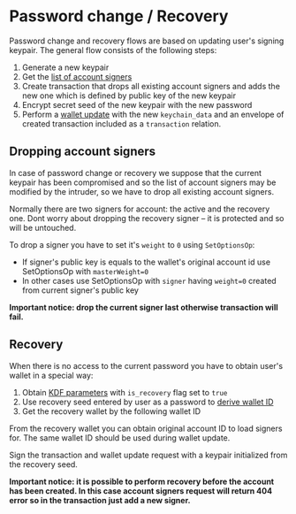 # Password change / Recovery

Password change and recovery flows are based on updating user's signing keypair.
The general flow consists of the following steps:

1. Generate a new keypair
2. Get the [list of account signers](https://tokend.gitlab.io/docs/#get-account-signers) 
3. Create transaction that drops all existing account signers and adds the new one which is defined by public key of the new keypair
4. Encrypt secret seed of the new keypair with the new password
5. Perform a [wallet update](https://tokend.gitlab.io/docs/#update-wallet) with the new `keychain_data` and an envelope of created transaction included as a `transaction` relation.

## Dropping account signers
In case of password change or recovery we suppose that the current keypair has been compromised and so the list of account signers may be modified by the intruder, so we have to drop all existing account signers.

Normally there are two signers for account: the active and the recovery one. Dont worry about dropping the recovery signer – it is protected and so will be untouched.

To drop a signer you have to set it's `weight` to `0` using `SetOptionsOp`:
 
* If signer's public key is equals to the wallet's original account id use SetOptionsOp with `masterWeight=0`
* In other cases use SetOptionsOp with `signer` having `weight=0` created from current signer's public key 

**Important notice: drop the current signer last otherwise transaction will fail.**

## Recovery
When there is no access to the current password you have to obtain user's wallet in a special way:

1. Obtain [KDF parameters](https://tokend.gitlab.io/docs/#get-kdf-params) with `is_recovery` flag set to `true`
2. Use recovery seed entered by user as a password to [derive wallet ID](https://tokend.gitlab.io/docs/#wallet-id-derivation)
3. Get the recovery wallet by the following wallet ID

From the recovery wallet you can obtain original account ID to load signers for. The same wallet ID should be used during wallet update.

Sign the transaction and wallet update request with a keypair initialized from the recovery seed.

**Important notice: it is possible to perform recovery before the account has been created. In this case account signers request will return 404 error so in the transaction just add a new signer.**